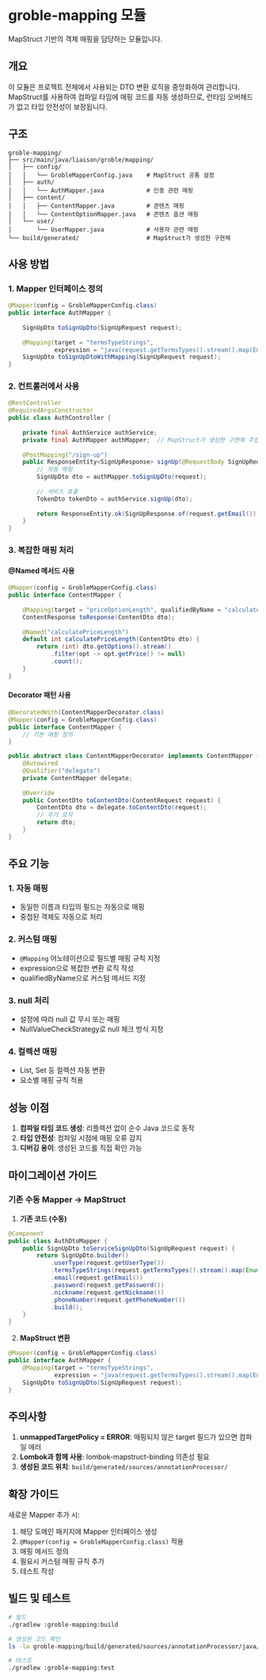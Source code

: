 # groble-mapping 모듈

MapStruct 기반의 객체 매핑을 담당하는 모듈입니다.

## 개요

이 모듈은 프로젝트 전체에서 사용되는 DTO 변환 로직을 중앙화하여 관리합니다. 
MapStruct를 사용하여 컴파일 타임에 매핑 코드를 자동 생성하므로, 런타임 오버헤드가 없고 타입 안전성이 보장됩니다.

## 구조

```
groble-mapping/
├── src/main/java/liaison/groble/mapping/
│   ├── config/
│   │   └── GrobleMapperConfig.java    # MapStruct 공통 설정
│   ├── auth/
│   │   └── AuthMapper.java            # 인증 관련 매핑
│   ├── content/
│   │   ├── ContentMapper.java         # 콘텐츠 매핑
│   │   └── ContentOptionMapper.java   # 콘텐츠 옵션 매핑
│   └── user/
│       └── UserMapper.java            # 사용자 관련 매핑
└── build/generated/                   # MapStruct가 생성한 구현체
```

## 사용 방법

### 1. Mapper 인터페이스 정의

```java
@Mapper(config = GrobleMapperConfig.class)
public interface AuthMapper {
    
    SignUpDto toSignUpDto(SignUpRequest request);
    
    @Mapping(target = "termsTypeStrings", 
             expression = "java(request.getTermsTypes().stream().map(Enum::name).toList())")
    SignUpDto toSignUpDtoWithMapping(SignUpRequest request);
}
```

### 2. 컨트롤러에서 사용

```java
@RestController
@RequiredArgsConstructor
public class AuthController {
    
    private final AuthService authService;
    private final AuthMapper authMapper;  // MapStruct가 생성한 구현체 주입
    
    @PostMapping("/sign-up")
    public ResponseEntity<SignUpResponse> signUp(@RequestBody SignUpRequest request) {
        // 자동 매핑
        SignUpDto dto = authMapper.toSignUpDto(request);
        
        // 서비스 호출
        TokenDto tokenDto = authService.signUp(dto);
        
        return ResponseEntity.ok(SignUpResponse.of(request.getEmail()));
    }
}
```

### 3. 복잡한 매핑 처리

#### @Named 메서드 사용
```java
@Mapper(config = GrobleMapperConfig.class)
public interface ContentMapper {
    
    @Mapping(target = "priceOptionLength", qualifiedByName = "calculatePriceLength")
    ContentResponse toResponse(ContentDto dto);
    
    @Named("calculatePriceLength")
    default int calculatePriceLength(ContentDto dto) {
        return (int) dto.getOptions().stream()
            .filter(opt -> opt.getPrice() != null)
            .count();
    }
}
```

#### Decorator 패턴 사용
```java
@DecoratedWith(ContentMapperDecorator.class)
@Mapper(config = GrobleMapperConfig.class)
public interface ContentMapper {
    // 기본 매핑 정의
}

public abstract class ContentMapperDecorator implements ContentMapper {
    @Autowired
    @Qualifier("delegate")
    private ContentMapper delegate;
    
    @Override
    public ContentDto toContentDto(ContentRequest request) {
        ContentDto dto = delegate.toContentDto(request);
        // 추가 로직
        return dto;
    }
}
```

## 주요 기능

### 1. 자동 매핑
- 동일한 이름과 타입의 필드는 자동으로 매핑
- 중첩된 객체도 자동으로 처리

### 2. 커스텀 매핑
- `@Mapping` 어노테이션으로 필드별 매핑 규칙 지정
- expression으로 복잡한 변환 로직 작성
- qualifiedByName으로 커스텀 메서드 지정

### 3. null 처리
- 설정에 따라 null 값 무시 또는 매핑
- NullValueCheckStrategy로 null 체크 방식 지정

### 4. 컬렉션 매핑
- List, Set 등 컬렉션 자동 변환
- 요소별 매핑 규칙 적용

## 성능 이점

1. **컴파일 타임 코드 생성**: 리플렉션 없이 순수 Java 코드로 동작
2. **타입 안전성**: 컴파일 시점에 매핑 오류 감지
3. **디버깅 용이**: 생성된 코드를 직접 확인 가능

## 마이그레이션 가이드

### 기존 수동 Mapper → MapStruct

1. **기존 코드 (수동)**
```java
@Component
public class AuthDtoMapper {
    public SignUpDto toServiceSignUpDto(SignUpRequest request) {
        return SignUpDto.builder()
            .userType(request.getUserType())
            .termsTypeStrings(request.getTermsTypes().stream().map(Enum::name).toList())
            .email(request.getEmail())
            .password(request.getPassword())
            .nickname(request.getNickname())
            .phoneNumber(request.getPhoneNumber())
            .build();
    }
}
```

2. **MapStruct 변환**
```java
@Mapper(config = GrobleMapperConfig.class)
public interface AuthMapper {
    @Mapping(target = "termsTypeStrings", 
             expression = "java(request.getTermsTypes().stream().map(Enum::name).toList())")
    SignUpDto toSignUpDto(SignUpRequest request);
}
```

## 주의사항

1. **unmappedTargetPolicy = ERROR**: 매핑되지 않은 target 필드가 있으면 컴파일 에러
2. **Lombok과 함께 사용**: lombok-mapstruct-binding 의존성 필요
3. **생성된 코드 위치**: `build/generated/sources/annotationProcessor/`

## 확장 가이드

새로운 Mapper 추가 시:

1. 해당 도메인 패키지에 Mapper 인터페이스 생성
2. `@Mapper(config = GrobleMapperConfig.class)` 적용
3. 매핑 메서드 정의
4. 필요시 커스텀 매핑 규칙 추가
5. 테스트 작성

## 빌드 및 테스트

```bash
# 빌드
./gradlew :groble-mapping:build

# 생성된 코드 확인
ls -la groble-mapping/build/generated/sources/annotationProcessor/java/main/

# 테스트
./gradlew :groble-mapping:test
```
